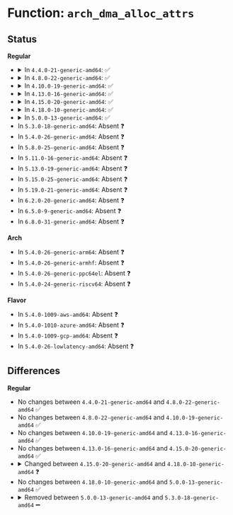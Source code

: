 # Function: <code>arch_dma_alloc_attrs</code>

## Status
<b>Regular</b>
<ul>
<li>
<details>
<summary>In <code>4.4.0-21-generic-amd64</code>: ✅</summary>

```c
bool arch_dma_alloc_attrs(struct device * * dev, gfp_t * gfp)
```

```json
{
  "name": "arch_dma_alloc_attrs",
  "collision_type": "Unique Global",
  "inline_type": "No",
  "funcs": [
    {
      "addr": 18446744071579061424,
      "name": "arch_dma_alloc_attrs",
      "external": true,
      "loc": "arch/x86/kernel/pci-dma.c:132",
      "file": "arch/x86/kernel/pci-dma.c",
      "inline": "seen, unknown",
      "caller_inline": [],
      "caller_func": [
        "mm/dmapool.c:dma_pool_alloc",
        "drivers/tty/serial/8250/8250_dma.c:serial8250_request_dma",
        "drivers/base/dma-mapping.c:dmam_alloc_noncoherent",
        "drivers/base/dma-mapping.c:dmam_alloc_coherent",
        "drivers/usb/core/buffer.c:hcd_buffer_alloc",
        "drivers/usb/dwc2/hcd.c:dwc2_hcd_init",
        "drivers/usb/dwc2/hcd_ddma.c:dwc2_hcd_qh_init_ddma",
        "drivers/usb/dwc2/hcd_ddma.c:dwc2_hcd_qh_init_ddma",
        "drivers/usb/host/ehci-hcd.c:ehci_setup",
        "drivers/usb/host/ohci-hcd.c:ohci_init",
        "drivers/usb/host/uhci-hcd.c:uhci_start",
        "drivers/usb/host/xhci-mem.c:xhci_alloc_stream_info",
        "drivers/usb/host/xhci-mem.c:xhci_mem_init",
        "drivers/usb/host/xhci-mem.c:xhci_mem_init",
        "drivers/usb/host/xhci-mem.c:xhci_mem_init",
        "drivers/usb/host/xhci-mem.c:xhci_mem_init"
      ]
    }
  ],
  "symbols": [
    {
      "addr": 18446744071579061424,
      "name": "arch_dma_alloc_attrs",
      "section": ".text",
      "bind": "STB_GLOBAL",
      "size": 110
    }
  ]
}
```
</details>
</li>
<li>
<details>
<summary>In <code>4.8.0-22-generic-amd64</code>: ✅</summary>

```c
bool arch_dma_alloc_attrs(struct device * * dev, gfp_t * gfp)
```

```json
{
  "name": "arch_dma_alloc_attrs",
  "collision_type": "Unique Global",
  "inline_type": "No",
  "funcs": [
    {
      "addr": 18446744071579057808,
      "name": "arch_dma_alloc_attrs",
      "external": true,
      "loc": "arch/x86/kernel/pci-dma.c:132",
      "file": "arch/x86/kernel/pci-dma.c",
      "inline": "seen, unknown",
      "caller_inline": [],
      "caller_func": [
        "mm/dmapool.c:dma_pool_alloc",
        "drivers/tty/serial/8250/8250_dma.c:serial8250_request_dma",
        "drivers/base/dma-mapping.c:dmam_alloc_noncoherent",
        "drivers/base/dma-mapping.c:dmam_alloc_coherent",
        "drivers/usb/core/buffer.c:hcd_buffer_alloc",
        "drivers/usb/dwc2/hcd.c:dwc2_hcd_init",
        "drivers/usb/host/ehci-hcd.c:ehci_setup",
        "drivers/usb/host/ohci-hcd.c:ohci_init",
        "drivers/usb/host/uhci-hcd.c:uhci_start",
        "drivers/usb/host/xhci-mem.c:xhci_mem_init",
        "drivers/usb/host/xhci-mem.c:xhci_mem_init",
        "drivers/usb/host/xhci-mem.c:xhci_mem_init",
        "drivers/usb/host/xhci-mem.c:xhci_mem_init",
        "drivers/usb/host/xhci-mem.c:xhci_alloc_stream_info"
      ]
    }
  ],
  "symbols": [
    {
      "addr": 18446744071579057808,
      "name": "arch_dma_alloc_attrs",
      "section": ".text",
      "bind": "STB_GLOBAL",
      "size": 110
    }
  ]
}
```
</details>
</li>
<li>
<details>
<summary>In <code>4.10.0-19-generic-amd64</code>: ✅</summary>

```c
bool arch_dma_alloc_attrs(struct device * * dev, gfp_t * gfp)
```

```json
{
  "name": "arch_dma_alloc_attrs",
  "collision_type": "Unique Global",
  "inline_type": "No",
  "funcs": [
    {
      "addr": 18446744071579056832,
      "name": "arch_dma_alloc_attrs",
      "external": true,
      "loc": "arch/x86/kernel/pci-dma.c:132",
      "file": "arch/x86/kernel/pci-dma.c",
      "inline": "seen, unknown",
      "caller_inline": [],
      "caller_func": [
        "mm/dmapool.c:dma_pool_alloc",
        "drivers/tty/serial/8250/8250_dma.c:serial8250_request_dma",
        "drivers/base/dma-mapping.c:dmam_alloc_noncoherent",
        "drivers/base/dma-mapping.c:dmam_alloc_coherent",
        "drivers/usb/core/buffer.c:hcd_buffer_alloc",
        "drivers/usb/dwc2/hcd.c:dwc2_hcd_init",
        "drivers/usb/host/ehci-hcd.c:ehci_setup",
        "drivers/usb/host/ohci-hcd.c:ohci_init",
        "drivers/usb/host/uhci-hcd.c:uhci_start",
        "drivers/usb/host/xhci-mem.c:xhci_mem_init",
        "drivers/usb/host/xhci-mem.c:xhci_mem_init",
        "drivers/usb/host/xhci-mem.c:xhci_mem_init",
        "drivers/usb/host/xhci-mem.c:xhci_mem_init",
        "drivers/usb/host/xhci-mem.c:xhci_alloc_stream_info"
      ]
    }
  ],
  "symbols": [
    {
      "addr": 18446744071579056832,
      "name": "arch_dma_alloc_attrs",
      "section": ".text",
      "bind": "STB_GLOBAL",
      "size": 110
    }
  ]
}
```
</details>
</li>
<li>
<details>
<summary>In <code>4.13.0-16-generic-amd64</code>: ✅</summary>

```c
bool arch_dma_alloc_attrs(struct device * * dev, gfp_t * gfp)
```

```json
{
  "name": "arch_dma_alloc_attrs",
  "collision_type": "Unique Global",
  "inline_type": "No",
  "funcs": [
    {
      "addr": 18446744071579049024,
      "name": "arch_dma_alloc_attrs",
      "external": true,
      "loc": "arch/x86/kernel/pci-dma.c:133",
      "file": "arch/x86/kernel/pci-dma.c",
      "inline": "seen, unknown",
      "caller_inline": [],
      "caller_func": [
        "mm/dmapool.c:dma_pool_alloc",
        "drivers/pci/endpoint/pci-epf-core.c:pci_epf_alloc_space",
        "drivers/tty/serial/8250/8250_dma.c:serial8250_request_dma",
        "drivers/base/dma-mapping.c:dmam_alloc_attrs",
        "drivers/base/dma-mapping.c:dmam_alloc_coherent",
        "drivers/usb/core/buffer.c:hcd_buffer_alloc",
        "drivers/usb/dwc2/hcd.c:dwc2_hcd_init",
        "drivers/usb/host/ehci-hcd.c:ehci_setup",
        "drivers/usb/host/ohci-hcd.c:ohci_init",
        "drivers/usb/host/uhci-hcd.c:uhci_start",
        "drivers/usb/host/xhci-mem.c:xhci_mem_init",
        "drivers/usb/host/xhci-mem.c:xhci_mem_init",
        "drivers/usb/host/xhci-mem.c:xhci_mem_init",
        "drivers/usb/host/xhci-mem.c:xhci_mem_init",
        "drivers/usb/host/xhci-mem.c:xhci_alloc_stream_info"
      ]
    }
  ],
  "symbols": [
    {
      "addr": 18446744071579049024,
      "name": "arch_dma_alloc_attrs",
      "section": ".text",
      "bind": "STB_GLOBAL",
      "size": 103
    }
  ]
}
```
</details>
</li>
<li>
<details>
<summary>In <code>4.15.0-20-generic-amd64</code>: ✅</summary>

```c
bool arch_dma_alloc_attrs(struct device * * dev, gfp_t * gfp)
```

```json
{
  "name": "arch_dma_alloc_attrs",
  "collision_type": "Unique Global",
  "inline_type": "No",
  "funcs": [
    {
      "addr": 18446744071579058016,
      "name": "arch_dma_alloc_attrs",
      "external": true,
      "loc": "arch/x86/kernel/pci-dma.c:137",
      "file": "arch/x86/kernel/pci-dma.c",
      "inline": "seen, unknown",
      "caller_inline": [],
      "caller_func": [
        "mm/dmapool.c:dma_pool_alloc",
        "drivers/pci/endpoint/pci-epf-core.c:pci_epf_alloc_space",
        "drivers/tty/serial/8250/8250_dma.c:serial8250_request_dma",
        "drivers/base/dma-mapping.c:dmam_alloc_attrs",
        "drivers/base/dma-mapping.c:dmam_alloc_coherent",
        "drivers/usb/core/buffer.c:hcd_buffer_alloc",
        "drivers/usb/dwc2/hcd.c:dwc2_hcd_init",
        "drivers/usb/host/ehci-hcd.c:ehci_setup",
        "drivers/usb/host/ohci-hcd.c:ohci_init",
        "drivers/usb/host/uhci-hcd.c:uhci_start",
        "drivers/usb/host/xhci-mem.c:xhci_mem_init",
        "drivers/usb/host/xhci-mem.c:xhci_mem_init",
        "drivers/usb/host/xhci-mem.c:xhci_mem_init",
        "drivers/usb/host/xhci-mem.c:xhci_alloc_erst",
        "drivers/usb/host/xhci-mem.c:xhci_alloc_stream_info",
        "drivers/usb/host/xhci-dbgcap.c:xhci_dbc_start"
      ]
    }
  ],
  "symbols": [
    {
      "addr": 18446744071579058016,
      "name": "arch_dma_alloc_attrs",
      "section": ".text",
      "bind": "STB_GLOBAL",
      "size": 103
    }
  ]
}
```
</details>
</li>
<li>
<details>
<summary>In <code>4.18.0-10-generic-amd64</code>: ✅</summary>

```c
bool arch_dma_alloc_attrs(struct device * * dev)
```

```json
{
  "name": "arch_dma_alloc_attrs",
  "collision_type": "Unique Global",
  "inline_type": "No",
  "funcs": [
    {
      "addr": 18446744071579062928,
      "name": "arch_dma_alloc_attrs",
      "external": true,
      "loc": "arch/x86/kernel/pci-dma.c:74",
      "file": "arch/x86/kernel/pci-dma.c",
      "inline": "seen, unknown",
      "caller_inline": [],
      "caller_func": [
        "kernel/dma/mapping.c:dmam_alloc_attrs",
        "kernel/dma/mapping.c:dmam_alloc_coherent",
        "mm/dmapool.c:dma_pool_alloc",
        "drivers/pci/endpoint/pci-epf-core.c:pci_epf_alloc_space",
        "drivers/tty/serial/8250/8250_dma.c:serial8250_request_dma",
        "drivers/char/virtio_console.c:alloc_buf",
        "drivers/usb/core/buffer.c:hcd_buffer_alloc",
        "drivers/usb/dwc2/hcd.c:dwc2_hcd_init",
        "drivers/usb/host/ehci-hcd.c:ehci_setup",
        "drivers/usb/host/ehci-hcd.c:ehci_setup",
        "drivers/usb/host/ohci-hcd.c:ohci_init",
        "drivers/usb/host/uhci-hcd.c:uhci_start",
        "drivers/usb/host/uhci-hcd.c:uhci_start",
        "drivers/usb/host/xhci-mem.c:xhci_mem_init",
        "drivers/usb/host/xhci-mem.c:xhci_mem_init",
        "drivers/usb/host/xhci-mem.c:xhci_mem_init",
        "drivers/usb/host/xhci-mem.c:xhci_alloc_erst",
        "drivers/usb/host/xhci-mem.c:xhci_alloc_stream_info",
        "drivers/usb/host/xhci-dbgcap.c:xhci_dbc_start",
        "drivers/i2c/busses/i2c-amd-platdrv.c:i2c_amd_xfer"
      ]
    }
  ],
  "symbols": [
    {
      "addr": 18446744071579062928,
      "name": "arch_dma_alloc_attrs",
      "section": ".text",
      "bind": "STB_GLOBAL",
      "size": 52
    }
  ]
}
```
</details>
</li>
<li>
<details>
<summary>In <code>5.0.0-13-generic-amd64</code>: ✅</summary>

```c
bool arch_dma_alloc_attrs(struct device * * dev)
```

```json
{
  "name": "arch_dma_alloc_attrs",
  "collision_type": "Unique Global",
  "inline_type": "No",
  "funcs": [
    {
      "addr": 18446744071579067504,
      "name": "arch_dma_alloc_attrs",
      "external": true,
      "loc": "arch/x86/kernel/pci-dma.c:80",
      "file": "arch/x86/kernel/pci-dma.c",
      "inline": "seen, unknown",
      "caller_inline": [],
      "caller_func": [
        "kernel/dma/mapping.c:dma_alloc_attrs"
      ]
    }
  ],
  "symbols": [
    {
      "addr": 18446744071579067504,
      "name": "arch_dma_alloc_attrs",
      "section": ".text",
      "bind": "STB_GLOBAL",
      "size": 52
    }
  ]
}
```
</details>
</li>
<li>
In <code>5.3.0-18-generic-amd64</code>: Absent ❓
</li>
<li>
In <code>5.4.0-26-generic-amd64</code>: Absent ❓
</li>
<li>
In <code>5.8.0-25-generic-amd64</code>: Absent ❓
</li>
<li>
In <code>5.11.0-16-generic-amd64</code>: Absent ❓
</li>
<li>
In <code>5.13.0-19-generic-amd64</code>: Absent ❓
</li>
<li>
In <code>5.15.0-25-generic-amd64</code>: Absent ❓
</li>
<li>
In <code>5.19.0-21-generic-amd64</code>: Absent ❓
</li>
<li>
In <code>6.2.0-20-generic-amd64</code>: Absent ❓
</li>
<li>
In <code>6.5.0-9-generic-amd64</code>: Absent ❓
</li>
<li>
In <code>6.8.0-31-generic-amd64</code>: Absent ❓
</li>
</ul>
<b>Arch</b>
<ul>
<li>
In <code>5.4.0-26-generic-arm64</code>: Absent ❓
</li>
<li>
In <code>5.4.0-26-generic-armhf</code>: Absent ❓
</li>
<li>
In <code>5.4.0-26-generic-ppc64el</code>: Absent ❓
</li>
<li>
In <code>5.4.0-24-generic-riscv64</code>: Absent ❓
</li>
</ul>
<b>Flavor</b>
<ul>
<li>
In <code>5.4.0-1009-aws-amd64</code>: Absent ❓
</li>
<li>
In <code>5.4.0-1010-azure-amd64</code>: Absent ❓
</li>
<li>
In <code>5.4.0-1009-gcp-amd64</code>: Absent ❓
</li>
<li>
In <code>5.4.0-26-lowlatency-amd64</code>: Absent ❓
</li>
</ul>

## Differences
<b>Regular</b>
<ul>
<li>
No changes between <code>4.4.0-21-generic-amd64</code> and <code>4.8.0-22-generic-amd64</code> ✅
</li>
<li>
No changes between <code>4.8.0-22-generic-amd64</code> and <code>4.10.0-19-generic-amd64</code> ✅
</li>
<li>
No changes between <code>4.10.0-19-generic-amd64</code> and <code>4.13.0-16-generic-amd64</code> ✅
</li>
<li>
No changes between <code>4.13.0-16-generic-amd64</code> and <code>4.15.0-20-generic-amd64</code> ✅
</li>
<li>
<details>
<summary>Changed between <code>4.15.0-20-generic-amd64</code> and <code>4.18.0-10-generic-amd64</code> ❓</summary>
<ul>
<li>
<b>Param removed. </b>
<code>gfp_t * gfp</code>
</li>
</ul>
</details>
</li>
<li>
No changes between <code>4.18.0-10-generic-amd64</code> and <code>5.0.0-13-generic-amd64</code> ✅
</li>
<li>
<details>
<summary>Removed between <code>5.0.0-13-generic-amd64</code> and <code>5.3.0-18-generic-amd64</code> ➖</summary>

```c
bool arch_dma_alloc_attrs(struct device * * dev)
```
</details>
</li>
</ul>
